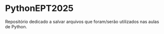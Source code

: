 # PythonEPT2025
Repositório dedicado a salvar arquivos que foram/serão utilizados nas aulas de Python.
